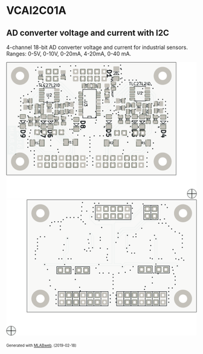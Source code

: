 <!--- PrjInfo ---> <!--- Please remove this line after manually editing --->
<!--- 00a56be08b96043df9e37d6aff7b6990 --->
<!--- Created:2019-02-18 14:36:04.428293: ---> 
<!--- Author:: ---> 
<!--- AuthorEmail:: ---> 
<!--- Tags:: ---> 
<!--- Ust:: ---> 
<!--- Label --->
<!--- ELabel ---> 
<!--- Name:VCAI2C01A: --->
# VCAI2C01A
<!--- LongName --->
## AD converter voltage and current with I2C
<!--- ELongName ---> 

<!--- Lead --->
4-channel 18-bit AD converter voltage and current for industrial sensors. Ranges: 0-5V, 0-10V, 0-20mA, 4-20mA, 0-40 mA.
<!--- ELead ---> 

![VCAI2C01A bottom](doc/gen/img/VCAI2C01A-bottom.png) 
![VCAI2C01A bottom](doc/gen/img/VCAI2C01A-top.png) 



<!--- Description --->
<!--- EDescription --->
<!--- Content --->
<!--- EContent --->
<sub><sup> Generated with [MLABweb](https://github.com/MLAB-project/MLABweb). (2019-02-18)</sup></sub>
